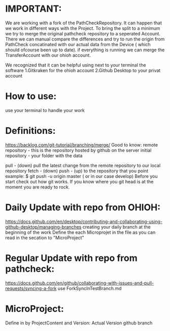 # IMPORTANT:

We are working with a fork of the PathCheckRepository.
It can happen that we work in different ways with the Project.
To bring the split to a minimum we try to merge the original pathcheck repository to a seperated Account. There we can manual compare the differences and try to run the origin from PathCheck concatinated with our actual data from the Device ( which should ofcourse been up to date).
if everything is running we can merge the TransferAccount with our ohioh account.


We recognized that it can be helpful using next to your terminal the software
1.Gitkraken for the ohioh account 
2.Github Desktop to your privat account


# How to use:
use your terminal to handle your work


# Definitions:
https://backlog.com/git-tutorial/branching/merge/
Good to know:
remote repository - this is the repository hosted by github on the server
initial repository  - your folder with the data

pull - (down)  pull the latest change from the remote repository to our local repository 
fetch - (down)
push - (up) to the repository that you point example: $ git push -u origin master ( or in our case develop)
Before you start check out how git works. If you know where you git head is at the moment you are ready to rock.


# Daily Update with repo from OHIOH:

https://docs.github.com/en/desktop/contributing-and-collaborating-using-github-desktop/managing-branches
creating your daily branch at the beginning of the work
Define the each Microprojet in the file as you can read in the secation to "MicroProject"

# Regular Update with repo  from pathcheck:
https://docs.github.com/en/github/collaborating-with-issues-and-pull-requests/syncing-a-fork
use ForkSyncInTestBranch.md


# MicroProject:

Define in by ProjectContent and Version:
Actual Version 
github branch 
